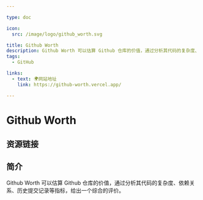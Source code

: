 ```yaml
---

type: doc

icon:
  src: /image/logo/github_worth.svg

title: Github Worth
description: Github Worth 可以估算 Github 仓库的价值，通过分析其代码的复杂度、依赖关系、历史提交记录等指标，给出一个综合的评价。
tags:
  - GitHub

links:
  - text: 🌍网站地址
    link: https://github-worth.vercel.app/

---
```


<ShowLogo />

# Github Worth

<ShowTags />

<ShowBreadcrumb />

## 资源链接

<ShowLinks />

## 简介

Github Worth 可以估算 Github 仓库的价值，通过分析其代码的复杂度、依赖关系、历史提交记录等指标，给出一个综合的评价。
